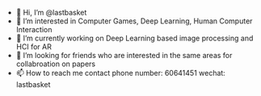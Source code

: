 - 👋 Hi, I’m @lastbasket
- 👀 I’m interested in Computer Games, Deep Learning, Human Computer Interaction
- 🌱 I’m currently working on Deep Learning based image processing and HCI for AR
- 💞️ I’m looking for friends who are interested in the same areas for collabroation on papers
- 📫 How to reach me contact phone number: 60641451 wechat: lastbasket

<!---
lastbasket/lastbasket is a ✨ special ✨ repository because its `README.md` (this file) appears on your GitHub profile.
You can click the Preview link to take a look at your changes.
--->
